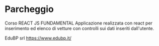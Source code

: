# Parcheggio 

Corso REACT JS FUNDAMENTAL 
Applicazione realizzata con react per inserimento ed elenco di vetture con controlli sui dati inseriti dall'utente.

EduBP srl
https://www.edubp.it/
